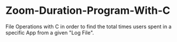 # Zoom-Duration-Program-With-C
File Operations with C in order to find the total times users spent in a specific App from a given "Log File".
